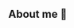 ## About me 👋

<!--
**harhota/harhota** is a ✨ _special_ ✨ repository because its `README.md` (this file) appears on your GitHub profile.

- 🌱 I’m currently learning Data Science at Harbour.Space
- 💡 Interested in ML/DL
- ⚡ Passionate for football (soccer) analytics and fantasy football

📫 How to reach me:
  t.me/harhota
  linkedin.com/in/harhota/
  


-->
